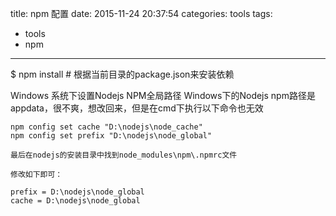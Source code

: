 title: npm 配置
date: 2015-11-24 20:37:54
categories: tools
tags:
  - tools
  - npm
---

$ npm install   	# 根据当前目录的package.json来安装依赖



Windows 系统下设置Nodejs NPM全局路径
	Windows下的Nodejs npm路径是appdata，很不爽，想改回来，但是在cmd下执行以下命令也无效

	npm config set cache "D:\nodejs\node_cache"
	npm config set prefix "D:\nodejs\node_global"

	最后在nodejs的安装目录中找到node_modules\npm\.npmrc文件

	修改如下即可：

	prefix = D:\nodejs\node_global
	cache = D:\nodejs\node_global	